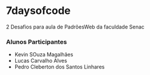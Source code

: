 # 7daysofcode
2 Desafios para aula de PadrõesWeb da faculdade Senac

### Alunos Participantes

- Kevin SOuza Magalhães
- Lucas Carvalho Alves
- Pedro Cleberton dos Santos Linhares
